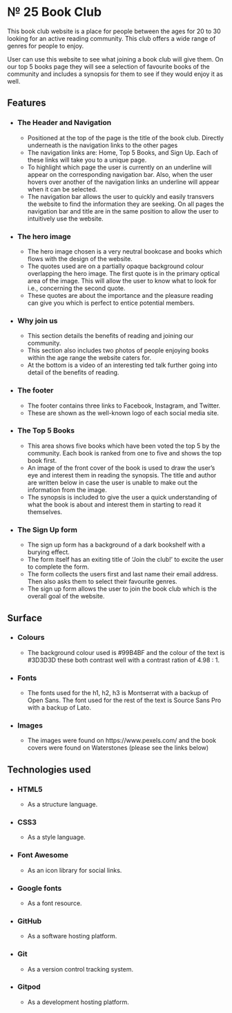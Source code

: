 <h1>№ 25 Book Club</h1>
<p>This book club website is a place for people between the ages for 20 to 30 looking for an active reading community. This club offers a wide range of genres for people to enjoy.</p>
<p>User can use this website to see what joining a book club will give them. On our top 5 books page they will see a selection of favourite books of the community and includes a synopsis for them to see if they would enjoy it as well.</p>

<!--Here goes the screen images -->

<h2>Features</h2>
    <ul>
        <li>
            <h3>The Header and Navigation</h3>
        </li>
            <ul>
                <li>Positioned at the top of the page is the title of the book club. Directly underneath is the navigation links to the other pages</li>
                <li>The navigation links are: Home, Top 5 Books, and Sign Up. Each of these links will take you to a unique page.</li>
                <li>To highlight which page the user is currently on an underline will appear on the corresponding navigation bar. Also, when the user hovers over another of the navigation links an underline will appear when it can be selected. </li>
                <li>The navigation bar allows the user to quickly and easily transvers the website to find the information they are seeking. On all pages the navigation bar and title are in the same position to allow the user to intuitively use the website.</li>
                <!--Here goes the title and navigation screenshot-->
            </ul>
        <li>
            <h3>The hero image</h3>
        </li>
            <ul>
                <li>The hero image chosen is a very neutral bookcase and books which flows with the design of the website.</li>
                <li>The quotes used are on a partially opaque background colour overlapping the hero image. The first quote is in the primary optical area of the image. This will allow the user to know what to look for i.e., concerning the second quote.</li>
                <li>These quotes are about the importance and the pleasure reading can give you which is perfect to entice potential members.</li>
                <!--Here goes the hero image screenshot-->
            </ul>
        <li>
            <h3>Why join us</h3>
        </li>
            <ul>
                <li>This section details the benefits of reading and joining our community.</li>
                <li>This section also includes two photos of people enjoying books within the age range the website caters for.</li>
                <li>At the bottom is a video of an interesting ted talk further going into detail of the benefits of reading.</li>
                <!--Here goes the why join us screenshot-->
            </ul>
        <li>
            <h3>The footer</h3>
        </li>
            <ul>
                <li>The footer contains three links to Facebook, Instagram, and Twitter.</li>
                <li>These are shown as the well-known logo of each social media site.</li>
                <!--Here goes the footer screenshot-->  
            </ul>
        <li>
            <h3>The Top 5 Books</h3>
        </li>
            <ul>
                <li>This area shows five books which have been voted the top 5 by the community. Each book is ranked from one to five and shows the top book first.</li>
                <li>An image of the front cover of the book is used to draw the user’s eye and interest them in reading the synopsis. The title and author are written below in case the user is unable to make out the information from the image.</li>
                <li>The synopsis is included to give the user a quick understanding of what the book is about and interest them in starting to read it themselves.</li>
                <!--Here goes the ttop 5 books screenshot-->
            </ul>
        <li>
            <h3>The Sign Up form</h3>
        </li>
            <ul>
                <li>The sign up form has a background of a dark bookshelf with a burying effect.</li>
                <li>The form itself has an exiting title of ‘Join the club!’ to excite the user to complete the form.</li>
                <li>The form collects the users first and last name their email address. Then also asks them to select their favourite genres.</li>
                <li>The sign up form allows the user to join the book club which is the overall goal of the website.</li>
                <!--Here goes the sign up form screenshot-->
            </ul>
    </ul>

<h2>Surface</h2>
    <ul>
        <li>
            <h3>Colours</h3>
        </li>
            <ul>
                <li>The background colour used is #99B4BF and the colour of the text is #3D3D3D these both contrast well with a contrast ration of 4.98 : 1.</li>
            </ul>
        <li>
            <h3>Fonts</h3>
        </li>
            <ul>
                <li>The fonts used for the h1, h2, h3 is Montserrat with a backup of Open Sans. The font used for the rest of the text is Source Sans Pro with a backup of Lato.</li>
            </ul>
        <li>
            <h3>Images</h3>
        </li>
            <ul>
                <li>The images were found on https://www.pexels.com/ and the book covers were found on Waterstones (please see the links below)</li>
                <!--Link to part of read.me-->
            </ul>
    </ul>

<h2>Technologies used</h2>
    <ul>
        <li>
            <h3>HTML5</h3>
        </li>
            <ul>
                <li>As a structure language.</li>
            </ul>  
        <li>
            <h3>CSS3</h3>
        </li>
            <ul>
                <li>As a style language.</li>
            </ul> 
        <li>
            <h3>Font Awesome</h3>
        </li>
            <ul>
                <li>As an icon library for social links.</li>
            </ul> 
        <li>
            <h3>Google fonts</h3>
        </li>
            <ul>
                <li>As a font resource.</li>
            </ul> 
        <li>
            <h3>GitHub</h3>
        </li>
            <ul>
                <li>As a software hosting platform.</li>
            </ul> 
        <li>
            <h3>Git</h3>
        </li>
            <ul>
                <li>As a version control tracking system.</li>
            </ul> 
        <li>
            <h3>Gitpod</h3>
        </li>
            <ul>
                <li>As a development hosting platform.</li>
            </ul> 
    </ul>
